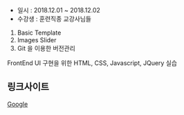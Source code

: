 * 일시 : 2018.12.01 ~ 2018.12.02
* 수강생 : 훈련직종 교강사님들
1. Basic Template
2. Images Slider
3. Git 을 이용한 버전관리

FrontEnd UI 구현을 위한 HTML, CSS, Javascript, JQuery 실습
## 링크사이트
[Google](http://goole.com)
